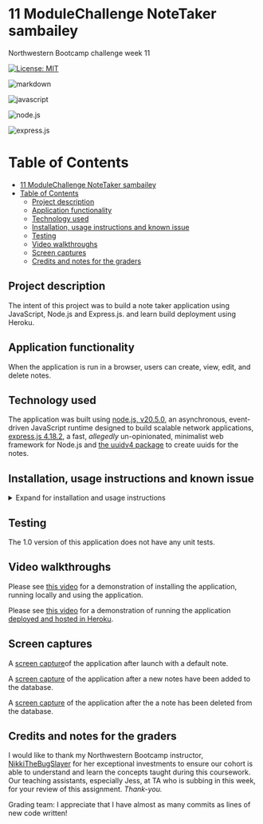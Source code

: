 # 11 ModuleChallenge NoteTaker sambailey

Northwestern Bootcamp challenge week 11

[![License: MIT](https://img.shields.io/badge/License-MIT-yellow.svg)](https://opensource.org/licenses/MIT)

![markdown](https://img.shields.io/badge/Markdown-000000?style=for-the-badge&logo=markdown&logoColor=white)

![javascript](https://img.shields.io/badge/JavaScript-F7DF1E?style=for-the-badge&logo=javascript&logoColor=black)

![node.js](https://img.shields.io/badge/Node.js-43853D?style=for-the-badge&logo=node.js&logoColor=white)

![express.js](https://img.shields.io/badge/Express.js-404D59?style=for-the-badge)

# Table of Contents

- [11 ModuleChallenge NoteTaker sambailey](#11-modulechallenge-notetaker-sambailey)
- [Table of Contents](#table-of-contents)
  - [Project description](#project-description)
  - [Application functionality](#application-functionality)
  - [Technology used](#technology-used)
  - [Installation, usage instructions and known issue](#installation-usage-instructions-and-known-issue)
  - [Testing](#testing)
  - [Video walkthroughs](#video-walkthroughs)
  - [Screen captures](#screen-captures)
  - [Credits and notes for the graders](#credits-and-notes-for-the-graders)

## Project description

The intent of this project was to build a note taker application using JavaScript, Node.js and Express.js. and learn build deployment using Heroku.

## Application functionality

When the application is run in a browser, users can create, view, edit, and delete notes.

## Technology used

The application was built using [node.js, v20.5.0](https://nodejs.org/en), an asynchronous, event-driven JavaScript runtime designed to build scalable network applications, [express.js 4.18.2](https://expressjs.com/), a fast, _allegedly_ un-opinionated, minimalist web framework for Node.js and [the uuidv4 package](https://www.npmjs.com/package/uuidv4) to create uuids for the notes.

## Installation, usage instructions and known issue

<details>
<summary> Expand for installation and usage instructions</summary>

Users or contributors can run the application locally or in a hosted environment: 

1.  **Clone the repository, run the application locally**

    • Run the application by entering `node index.js` in the `terminal` and follow the prompts

    • Clone the repository: `git clone git@github.com:thoughtsinbuttermilk/11-ModuleChallenge-NoteTaker-sambailey.git`

    • Install required frameworks, dependencies and packages by opening a terminal instance and running `npm install`

    • In the `terminal`, run `node server.js`, then open a browser and point the url to `localhost:8080`

    • Press `control+c` to close the application

2.  **Run the hosted application**
        The note taker application is deployed and hosted using Heroku. Simply point a browser at: https://modulechallenge11-note-taker-ff941a52a963.herokuapp.com/

3. **Usage instructions**
    
    After the application is running in a browser, either locally or hosted

    *Create a new note*
    1. Press "Get Started" button
    2. Enter a title and text for the note (both are required)
    3. Press the Save icon in the upper right corner of the application window

    Expected behavior: The note will be saved and displayed in the list on the right of the screen.

    *Adding a new note*
    1. Press the "+" button in the upper right corner of the application window
    2. Enter a title and text for the note (both are required)
    3. Press the "Save" button in the upper right corner of the application window

    Expected behavior: The note will be saved and displayed in the list on the left of the screen.

    *Edit a saved note*
    1. Select the note in the right side of the application window
    2. Enter a new title or text for the note 
    3. Press the "Save" button in the upper right corner of the application window

    Expected behavior: The edited note will be saved and displayed in the list on the left of the screen.

    *Delete a saved note*
    1. Press the "trash can" icon on the right side of the application window
    
    Expected behavior: The note will be deleted from the application's database and the window will be refreshed.

    *Known issues*
    • When editing an existing note, the "write" icon does not appear in the upper right corner of the application window. This issue is cosmetic, notes can still be edited by placing the cursor in the title or text fields and pressing the "save" icon. This issue needs be investigated, I need to more closely examine the starter code for the front-end, and addressed in the 1.v1 release of the application.

    • After editing a note, the original text will display in the main window. I believe I need to add a `e.stopPropagation();` method to resolve this issue. It will be addressed in the 1.v1 release of the application.
xw
    </details>

## Testing

The 1.0 version of this application does not have any unit tests.

## Video walkthroughs

Please see [this video](https://drive.google.com/file/d/1efinYow4UgIfIJYJ8JEltp5H_yH8F5zN/view?usp=sharing) for a demonstration of installing the application, running locally and using the application.

Please see [this video](https://drive.google.com/file/d/1J5AXEQ3iRWJfFXKKlO6MYijpoWjyNK8_/view?usp=sharing) for a demonstration of running the application [deployed and hosted in Heroku](https://modulechallenge11-note-taker-ff941a52a963.herokuapp.com/).

## Screen captures

A [screen capture]()of the application after launch with a default note.

A [screen capture]() of the application after a new notes have been added to the database.

A [screen capture]() of the application after the a note has been deleted from the database.

## Credits and notes for the graders

I would like to thank my Northwestern Bootcamp instructor, [NikkiTheBugSlayer](https://github.com/NikkiTheBugSlayer) for her exceptional investments to ensure our cohort is able to understand and learn the concepts taught during this coursework. Our teaching assistants, especially Jess, at TA who is subbing in this week, for your review of this assignment.  _Thank-you._

Grading team: I appreciate that I have almost as many commits as lines of new code written!
